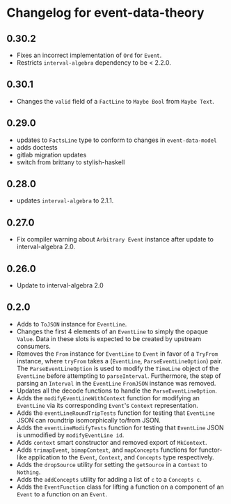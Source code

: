 # Changelog for event-data-theory

## 0.30.2

* Fixes an incorrect implementation of `Ord` for `Event`.
* Restricts `interval-algebra` dependency to be < 2.2.0.

## 0.30.1

* Changes the `valid` field of a `FactLine` to `Maybe Bool` from `Maybe Text`.

## 0.29.0

* updates to `FactsLine` type to conform to changes in `event-data-model`
* adds doctests
* gitlab migration updates
* switch from brittany to stylish-haskell

## 0.28.0

* updates `interval-algebra` to 2.1.1.

## 0.27.0
* Fix compiler warning about `Arbitrary Event` instance after update to interval-algebra 2.0.

## 0.26.0
* Update to interval-algebra 2.0

## 0.2.0

* Adds to `ToJSON` instance for `EventLine`.
* Changes the first 4 elements of an `EventLine` to simply the opaque `Value`.
Data in these slots is expected to be created by upstream consumers.
* Removes the `From` instance for `EventLine` to `Event` in favor of
a `TryFrom` instance,
where `tryFrom` takes a (`EventLine`, `ParseEventLineOption`) pair.
The `ParseEventLineOption` is used to modify the `TimeLine` object of the `EventLine`
before attempting to `parseInterval`.
Furthermore, the step of parsing an `Interval` in the `EventLine` `FromJSON` instance was removed.
* Updates all the decode functions to handle the `ParseEventLineOption`.
* Adds the `modifyEventLineWithContext` function for modifying an `EventLine` via its corresponding `Event`'s  `Context` representation.
* Adds the `eventLineRoundTripTests` function
for testing that `EventLine` JSON can roundtrip isomorphically to/from JSON.
* Adds the `eventLineModifyTests` function
for testing that `EventLine` JSON is unmodified by `modifyEventLine id`.
* Adds `context` smart constructor and removed export of `MkContext`.
* Adds `trimapEvent`, `bimapContext`, and `mapConcepts` functions for functor-like
application to the `Event`, `Context`, and `Concepts` type respectively.
* Adds the `dropSource` utility for setting the `getSource` in a `Context` to `Nothing`.
* Adds the `addConcepts` utility for adding a list of `c` to a `Concepts c`.
* Adds the `EventFunction` class for lifting a function on a component of an `Event` to a function on an `Event`.

